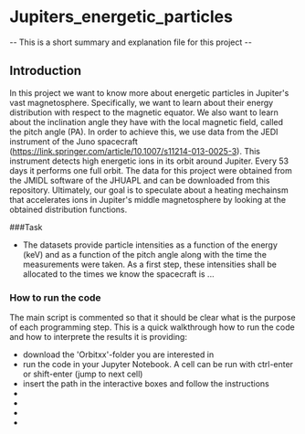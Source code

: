 # Jupiters_energetic_particles

 -- This is a short summary and explanation file for this project -- 

## Introduction
In this project we want to know more about energetic particles in Jupiter's vast magnetosphere. Specifically, we want to learn about their energy distribution with respect to the magnetic equator. We also want to learn about the inclination angle they have with the local magnetic field, called the pitch angle (PA). In order to achieve this, we use data from the JEDI instrument of the Juno spacecraft (https://link.springer.com/article/10.1007/s11214-013-0025-3). This instrument detects high energetic ions in its orbit around Jupiter. Every 53 days it performs one full orbit. The data for this project were obtained from the JMIDL software of the JHUAPL and can be downloaded from this repository.
Ultimately, our goal is to speculate about a heating mechainsm that accelerates ions in Jupiter's middle magnetosphere by looking at the obtained distribution functions.

###Task

 - The datasets provide particle intensities as a function of the energy (keV) and as a function of the pitch angle along with the time the measurements were taken. As a first step, these intensities shall be allocated to the times we know the spacecraft is ... 
 
 
 
 ### How to run the code
The main script is commented so that it should be clear what is the purpose of each programming step. This is a quick walkthrough how to run the code and how to interprete the results it is providing:
- download the 'Orbitxx'-folder you are interested in
- run the code in your Jupyter Notebook. A cell can be run with ctrl-enter or shift-enter (jump to next cell)
- insert the path in the interactive boxes and follow the instructions
- 
-
-
-
